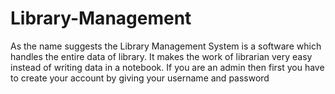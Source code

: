 # Library-Management
As the name suggests the Library Management System is a software which handles the entire data of library. It makes the work of librarian very easy instead of writing data in a notebook.
If you are an admin then first you have to create your account by giving your username and password